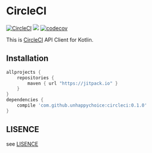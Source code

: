 # CircleCI
[![CircleCI](https://circleci.com/gh/unhappychoice/circleci.svg?style=svg)](https://circleci.com/gh/unhappychoice/circleci)
[![](https://jitpack.io/v/unhappychoice/circleci.svg)](https://jitpack.io/#unhappychoice/circleci)
[![codecov](https://codecov.io/gh/unhappychoice/circleci/branch/master/graph/badge.svg)](https://codecov.io/gh/unhappychoice/circleci)

This is [CircleCI](https://circleci.com) API Client for Kotlin.

## Installation

```groovy
allprojects {
    repositories {
        maven { url "https://jitpack.io" }
    }
}
dependencies {
    compile 'com.github.unhappychoice:circleci:0.1.0'
}
```

## LISENCE
see [LISENCE](./LISENCE)
